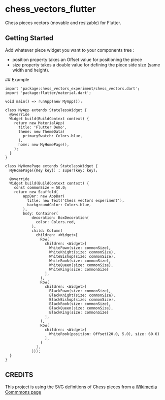 # chess_vectors_flutter

Chess pieces vectors (movable and resizable) for Flutter.

## Getting Started

Add whatever piece widget you want to your components tree :
* position property takes an Offset value for positioning the piece
* size property takes a double value for defining the piece side size (same width and height).

## Example

```
import 'package:chess_vectors_experiment/chess_vectors.dart';
import 'package:flutter/material.dart';

void main() => runApp(new MyApp());

class MyApp extends StatelessWidget {
  @override
  Widget build(BuildContext context) {
    return new MaterialApp(
      title: 'Flutter Demo',
      theme: new ThemeData(
        primarySwatch: Colors.blue,
      ),
      home: new MyHomePage(),
    );
  }
}

class MyHomePage extends StatelessWidget {
  MyHomePage({Key key}) : super(key: key);

  @override
  Widget build(BuildContext context) {
    const commonSize = 50.0;
    return new Scaffold(
        appBar: new AppBar(
          title: new Text('Chess vectors experiment'),
          backgroundColor: Colors.blue,
        ),
        body: Container(
            decoration: BoxDecoration(
              color: Colors.red,
            ),
            child: Column(
              children: <Widget>[
                Row(
                  children: <Widget>[
                    WhitePawn(size: commonSize),
                    WhiteKnight(size: commonSize),
                    WhiteBishop(size: commonSize),
                    WhiteRook(size: commonSize),
                    WhiteQueen(size: commonSize),
                    WhiteKing(size: commonSize)
                  ],
                ),
                Row(
                  children: <Widget>[
                    BlackPawn(size: commonSize),
                    BlackKnight(size: commonSize),
                    BlackBishop(size: commonSize),
                    BlackRook(size: commonSize),
                    BlackQueen(size: commonSize),
                    BlackKing(size: commonSize)
                  ],
                ),
                Row(
                  children: <Widget>[
                    WhiteRook(position: Offset(20.0, 5.0), size: 60.0)
                  ],
                )
              ],
            )));
  }
}
```

## CREDITS

This project is using the SVG definitions of Chess pieces from a [Wikimedia Commmons page](https://commons.wikimedia.org/wiki/Category:SVG_chess_pieces)